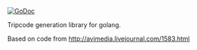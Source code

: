 [![GoDoc](https://godoc.org/github.com/aquilax/tripcode?status.png)](https://godoc.org/github.com/aquilax/tripcode)

Tripcode generation library for golang.

Based on code from http://avimedia.livejournal.com/1583.html
